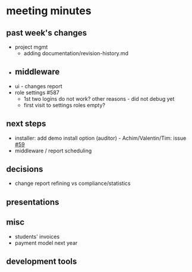 
# meeting minutes

## past week's changes
- project mgmt
  - adding documentation/revision-history.md
- middleware
  - 
- ui - changes report
- role settings #587
  - 1st two logins do not work? other reasons - did not debug yet
  - first visit to settings roles empty?

## next steps
- installer: add demo install option (auditor) - Achim/Valentin/Tim: issue [#59](https://github.com/CactuseSecurity/firewall-orchestrator/issues/59)
- middleware / report scheduling

## decisions
- change report refining vs compliance/statistics

## presentations

## misc
- students' invoices
- payment model next year

## development tools
